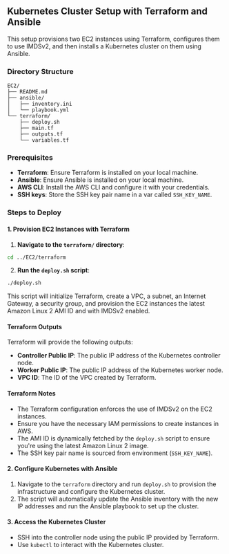## Kubernetes Cluster Setup with Terraform and Ansible

This setup provisions two EC2 instances using Terraform, configures them to use IMDSv2, and then installs a Kubernetes cluster on them using Ansible.

### Directory Structure

```plaintext
EC2/
├── README.md
├── ansible/
│   ├── inventory.ini
│   └── playbook.yml
└── terraform/
    ├── deploy.sh
    ├── main.tf
    ├── outputs.tf
    └── variables.tf
```

### Prerequisites

- **Terraform**: Ensure Terraform is installed on your local machine.
- **Ansible**: Ensure Ansible is installed on your local machine.
- **AWS CLI**: Install the AWS CLI and configure it with your credentials.
- **SSH keys**: Store the SSH key pair name in a var called `SSH_KEY_NAME`.

### Steps to Deploy

#### 1. Provision EC2 Instances with Terraform

1. **Navigate to the `terraform/` directory**:

```sh
cd ../EC2/terraform
```

2. **Run the `deploy.sh` script**:
    
```sh
./deploy.sh
```

This script will initialize Terraform, create a VPC, a subnet, an Internet Gateway, a security group, and provision the EC2 instances the latest Amazon Linux 2 AMI ID and with IMDSv2 enabled.

#### Terraform Outputs

Terraform will provide the following outputs:

- **Controller Public IP**: The public IP address of the Kubernetes controller node.
- **Worker Public IP**: The public IP address of the Kubernetes worker node.
- **VPC ID**: The ID of the VPC created by Terraform.

#### Terraform Notes

- The Terraform configuration enforces the use of IMDSv2 on the EC2 instances.
- Ensure you have the necessary IAM permissions to create instances in AWS.
- The AMI ID is dynamically fetched by the `deploy.sh` script to ensure you're using the latest Amazon Linux 2 image.
- The SSH key pair name is sourced from environment (`SSH_KEY_NAME`).

#### 2. Configure Kubernetes with Ansible

1. Navigate to the `terraform` directory and run `deploy.sh` to provision the infrastructure and configure the Kubernetes cluster.
2. The script will automatically update the Ansible inventory with the new IP addresses and run the Ansible playbook to set up the cluster.

#### 3. Access the Kubernetes Cluster

- SSH into the controller node using the public IP provided by Terraform.
- Use `kubectl` to interact with the Kubernetes cluster.
